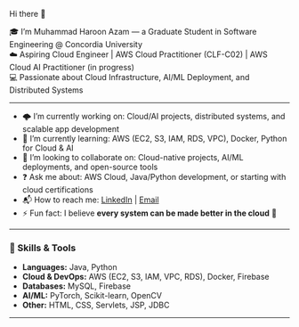  Hi there 👋  

🎓 I’m Muhammad Haroon Azam — a Graduate Student in Software Engineering @ Concordia University  
☁️ Aspiring Cloud Engineer | AWS Cloud Practitioner (CLF-C02) | AWS Cloud AI Practitioner (in progress)  
💻 Passionate about Cloud Infrastructure, AI/ML Deployment, and Distributed Systems  

---

- 🌩️ I’m currently working on: Cloud/AI projects, distributed systems, and scalable app development  
- 📖 I’m currently learning: AWS (EC2, S3, IAM, RDS, VPC), Docker, Python for Cloud & AI  
- 🤝 I’m looking to collaborate on: Cloud-native projects, AI/ML deployments, and open-source tools  
- ❓ Ask me about: AWS Cloud, Java/Python development, or starting with cloud certifications  
- 📬 How to reach me: [LinkedIn](https://linkedin.com/in/ma1123) | [Email](mailto:haroonazam23@gmail.com)  
- ⚡ Fun fact: I believe **every system can be made better in the cloud** 🚀  

---

### 🔹 Skills & Tools  
- **Languages:** Java, Python  
- **Cloud & DevOps:** AWS (EC2, S3, IAM, VPC, RDS), Docker, Firebase  
- **Databases:** MySQL, Firebase  
- **AI/ML:** PyTorch, Scikit-learn, OpenCV  
- **Other:** HTML, CSS, Servlets, JSP, JDBC  

---
